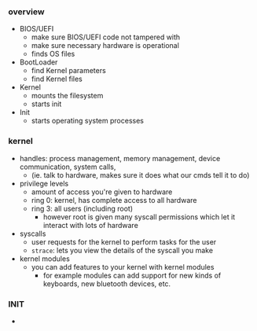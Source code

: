 ### overview
- BIOS/UEFI
	- make sure BIOS/UEFI code not tampered with
	- make sure necessary hardware is operational
	- finds OS files
- BootLoader
	- find Kernel parameters
	- find Kernel files
- Kernel
	- mounts the filesystem
	- starts init
- Init
	- starts operating system processes
### kernel
- handles: process management, memory management, device communication, system calls, 
	- (ie. talk to hardware, makes sure it does what our cmds tell it to do)
- privilege levels
	- amount of access you're given to hardware
	- ring 0: kernel, has complete access to all hardware
	- ring 3: all users (including root)
		- however root is given many syscall permissions which let it interact with lots of hardware
- syscalls
	- user requests for the kernel to perform tasks for the user
	- ```strace```: lets you view the details of the syscall you make 
- kernel modules
	- you can add features to your kernel with kernel modules
		- for example modules can add support for new kinds of keyboards, new bluetooth devices, etc.
		

### INIT
- 